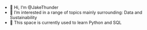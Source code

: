 - 👋 Hi, I’m @JakeThunder
- 👀 I’m interested in a range of topics mainly surrounding: Data and Sustainability
- 🌱 This space is currently used to learn Python and SQL

<!---
JakeThunder/JakeThunder is a ✨ special ✨ repository because its `README.md` (this file) appears on your GitHub profile.
You can click the Preview link to take a look at your changes.
--->
